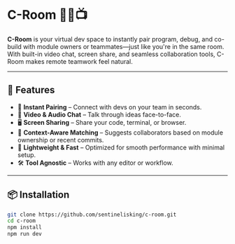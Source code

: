# C-Room 🧑‍💻📺

**C-Room** is your virtual dev space to instantly pair program, debug, and co-build with module owners or teammates—just like you're in the same room. With built-in video chat, screen share, and seamless collaboration tools, C-Room makes remote teamwork feel natural.

---

## 🚀 Features

- 🔗 **Instant Pairing** – Connect with devs on your team in seconds.
- 🎥 **Video & Audio Chat** – Talk through ideas face-to-face.
- 🖥️ **Screen Sharing** – Share your code, terminal, or browser.
- 🧠 **Context-Aware Matching** – Suggests collaborators based on module ownership or recent commits.
- 🧰 **Lightweight & Fast** – Optimized for smooth performance with minimal setup.
- 🛠️ **Tool Agnostic** – Works with any editor or workflow.

---

## 📦 Installation

```bash
git clone https://github.com/sentinelisking/c-room.git
cd c-room
npm install
npm run dev
```

